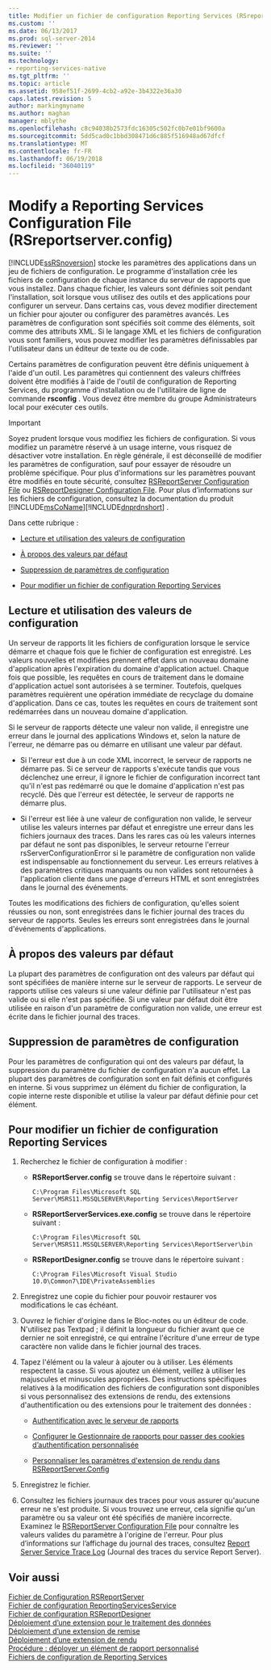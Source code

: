 ```yaml
---
title: Modifier un fichier de configuration Reporting Services (RSreportserver.config) | Microsoft Docs
ms.custom: ''
ms.date: 06/13/2017
ms.prod: sql-server-2014
ms.reviewer: ''
ms.suite: ''
ms.technology:
- reporting-services-native
ms.tgt_pltfrm: ''
ms.topic: article
ms.assetid: 958ef51f-2699-4cb2-a92e-3b4322e36a30
caps.latest.revision: 5
author: markingmyname
ms.author: maghan
manager: mblythe
ms.openlocfilehash: c8c94038b2573fdc16305c502fc0b7e01bf9600a
ms.sourcegitcommit: 5dd5cad0c1bbd308471d6c885f516948ad67dfcf
ms.translationtype: MT
ms.contentlocale: fr-FR
ms.lasthandoff: 06/19/2018
ms.locfileid: "36040119"
---
```

# <a name="modify-a-reporting-services-configuration-file-rsreportserverconfig"></a>Modify a Reporting Services Configuration File (RSreportserver.config)
  [!INCLUDE[ssRSnoversion](../../includes/ssrsnoversion-md.md)] stocke les paramètres des applications dans un jeu de fichiers de configuration. Le programme d'installation crée les fichiers de configuration de chaque instance du serveur de rapports que vous installez. Dans chaque fichier, les valeurs sont définies soit pendant l'installation, soit lorsque vous utilisez des outils et des applications pour configurer un serveur. Dans certains cas, vous devez modifier directement un fichier pour ajouter ou configurer des paramètres avancés. Les paramètres de configuration sont spécifiés soit comme des éléments, soit comme des attributs XML. Si le langage XML et les fichiers de configuration vous sont familiers, vous pouvez modifier les paramètres définissables par l'utilisateur dans un éditeur de texte ou de code.  
  
 Certains paramètres de configuration peuvent être définis uniquement à l'aide d'un outil. Les paramètres qui contiennent des valeurs chiffrées doivent être modifiés à l'aide de l'outil de configuration de Reporting Services, du programme d'installation ou de l'utilitaire de ligne de commande **rsconfig** . Vous devez être membre du groupe Administrateurs local pour exécuter ces outils.  
  
> [!IMPORTANT]  
>  Soyez prudent lorsque vous modifiez les fichiers de configuration. Si vous modifiez un paramètre réservé à un usage interne, vous risquez de désactiver votre installation. En règle générale, il est déconseillé de modifier les paramètres de configuration, sauf pour essayer de résoudre un problème spécifique. Pour plus d'informations sur les paramètres pouvant être modifiés en toute sécurité, consultez [RSReportServer Configuration File](rsreportserver-config-configuration-file.md) ou [RSReportDesigner Configuration File](rsreportdesigner-configuration-file.md). Pour plus d’informations sur les fichiers de configuration, consultez la documentation du produit [!INCLUDE[msCoName](../../includes/msconame-md.md)][!INCLUDE[dnprdnshort](../../includes/dnprdnshort-md.md)] .  
  
 Dans cette rubrique :  
  
-   [Lecture et utilisation des valeurs de configuration](#bkmk_read_values)  
  
-   [À propos des valeurs par défaut](#bkmk_default_values)  
  
-   [Suppression de paramètres de configuration](#bkmk_delete_config_settings)  
  
-   [Pour modifier un fichier de configuration Reporting Services](#bkmk_edit_configuation_file)  
  
##  <a name="bkmk_read_values"></a> Lecture et utilisation des valeurs de configuration  
 Un serveur de rapports lit les fichiers de configuration lorsque le service démarre et chaque fois que le fichier de configuration est enregistré. Les valeurs nouvelles et modifiées prennent effet dans un nouveau domaine d'application après l'expiration du domaine d'application actuel. Chaque fois que possible, les requêtes en cours de traitement dans le domaine d'application actuel sont autorisées à se terminer. Toutefois, quelques paramètres requièrent une opération immédiate de recyclage du domaine d'application. Dans ce cas, toutes les requêtes en cours de traitement sont redémarrées dans un nouveau domaine d'application.  
  
 Si le serveur de rapports détecte une valeur non valide, il enregistre une erreur dans le journal des applications Windows et, selon la nature de l'erreur, ne démarre pas ou démarre en utilisant une valeur par défaut.  
  
-   Si l'erreur est due à un code XML incorrect, le serveur de rapports ne démarre pas. Si ce serveur de rapports s'exécute tandis que vous déclenchez une erreur, il ignore le fichier de configuration incorrect tant qu'il n'est pas redémarré ou que le domaine d'application n'est pas recyclé. Dès que l'erreur est détectée, le serveur de rapports ne démarre plus.  
  
-   Si l'erreur est liée à une valeur de configuration non valide, le serveur utilise les valeurs internes par défaut et enregistre une erreur dans les fichiers journaux des traces. Dans les rares cas où les valeurs internes par défaut ne sont pas disponibles, le serveur retourne l'erreur rsServerConfigurationError si le paramètre de configuration non valide est indispensable au fonctionnement du serveur. Les erreurs relatives à des paramètres critiques manquants ou non valides sont retournées à l'application cliente dans une page d'erreurs HTML et sont enregistrées dans le journal des événements.  
  
 Toutes les modifications des fichiers de configuration, qu'elles soient réussies ou non, sont enregistrées dans le fichier journal des traces du serveur de rapports. Seules les erreurs sont enregistrées dans le journal d'événements d'applications.  
  
##  <a name="bkmk_default_values"></a> À propos des valeurs par défaut  
 La plupart des paramètres de configuration ont des valeurs par défaut qui sont spécifiées de manière interne sur le serveur de rapports. Le serveur de rapports utilise ces valeurs si une valeur définie par l'utilisateur n'est pas valide ou si elle n'est pas spécifiée. Si une valeur par défaut doit être utilisée en raison d'un paramètre de configuration non valide, une erreur est écrite dans le fichier journal des traces.  
  
##  <a name="bkmk_delete_config_settings"></a> Suppression de paramètres de configuration  
 Pour les paramètres de configuration qui ont des valeurs par défaut, la suppression du paramètre du fichier de configuration n'a aucun effet. La plupart des paramètres de configuration sont en fait définis et configurés en interne. Si vous supprimez un élément du fichier de configuration, la copie interne reste disponible et utilise la valeur par défaut définie pour cet élément.  
  
##  <a name="bkmk_edit_configuation_file"></a> Pour modifier un fichier de configuration Reporting Services  
  
1.  Recherchez le fichier de configuration à modifier :  
  
    -   **RSReportServer.config** se trouve dans le répertoire suivant :  
  
        ```  
        C:\Program Files\Microsoft SQL Server\MSRS11.MSSQLSERVER\Reporting Services\ReportServer  
        ```  
  
    -   **RSReportServerServices.exe.config** se trouve dans le répertoire suivant :  
  
        ```  
        C:\Program Files\Microsoft SQL Server\MSRS11.MSSQLSERVER\Reporting Services\ReportServer\bin  
        ```  
  
    -   **RSReportDesigner.config** se trouve dans le répertoire suivant :  
  
        ```  
        C:\Program Files\Microsoft Visual Studio 10.0\Common7\IDE\PrivateAssemblies  
        ```  
  
2.  Enregistrez une copie du fichier pour pouvoir restaurer vos modifications le cas échéant.  
  
3.  Ouvrez le fichier d'origine dans le Bloc-notes ou un éditeur de code. N'utilisez pas Textpad ; il définit la longueur du fichier avant que ce dernier ne soit enregistré, ce qui entraîne l'écriture d'une erreur de type caractère non valide dans le fichier journal des traces.  
  
4.  Tapez l'élément ou la valeur à ajouter ou à utiliser. Les éléments respectent la casse. Si vous ajoutez un élément, veillez à utiliser les majuscules et minuscules appropriées. Des instructions spécifiques relatives à la modification des fichiers de configuration sont disponibles si vous personnalisez des extensions de rendu, des extensions d'authentification ou des extensions pour le traitement des données :  
  
    -   [Authentification avec le serveur de rapports](../security/authentication-with-the-report-server.md)  
  
    -   [Configurer le Gestionnaire de rapports pour passer des cookies d’authentification personnalisée](../security/configure-the-web-portal-to-pass-custom-authentication-cookies.md)  
  
    -   [Personnaliser les paramètres d'extension de rendu dans RSReportServer.Config](../customize-rendering-extension-parameters-in-rsreportserver-config.md)  
  
5.  Enregistrez le fichier.  
  
6.  Consultez les fichiers journaux des traces pour vous assurer qu'aucune erreur ne s'est produite. Si vous trouvez une erreur, cela signifie qu'un paramètre ou sa valeur ont été spécifiés de manière incorrecte. Examinez le [RSReportServer Configuration File](rsreportserver-config-configuration-file.md) pour connaître les valeurs valides du paramètre à l'origine de l'erreur. Pour plus d’informations sur l’affichage du journal des traces, consultez [Report Server Service Trace Log](report-server-service-trace-log.md) (Journal des traces du service Report Server).  
  
## <a name="see-also"></a>Voir aussi  
 [Fichier de Configuration RSReportServer](rsreportserver-config-configuration-file.md)   
 [Fichier de configuration ReportingServicesService](reportingservicesservice-configuration-file.md)   
 [Fichier de configuration RSReportDesigner](rsreportdesigner-configuration-file.md)   
 [Déploiement d’une extension pour le traitement des données](../extensions/data-processing/deploying-a-data-processing-extension.md)   
 [Déploiement d’une extension de remise](../extensions/delivery-extension/deploying-a-delivery-extension.md)   
 [Déploiement d’une extension de rendu](../extensions/rendering-extension/deploying-a-rendering-extension.md)   
 [Procédure : déployer un élément de rapport personnalisé](../custom-report-items/how-to-deploy-a-custom-report-item.md)   
 [Fichiers de configuration de Reporting Services](reporting-services-configuration-files.md)  
  
  